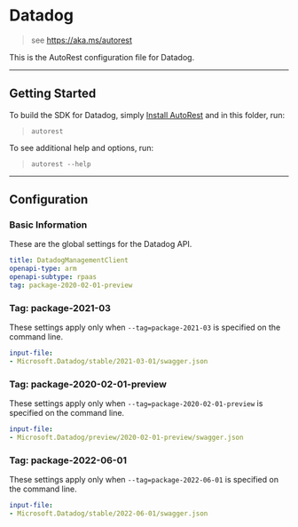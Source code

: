 # Datadog

> see https://aka.ms/autorest

This is the AutoRest configuration file for Datadog.



---
## Getting Started
To build the SDK for Datadog, simply [Install AutoRest](https://aka.ms/autorest/install) and in this folder, run:

> `autorest`

To see additional help and options, run:

> `autorest --help`
---

## Configuration



### Basic Information
These are the global settings for the Datadog API.

``` yaml
title: DatadogManagementClient
openapi-type: arm
openapi-subtype: rpaas
tag: package-2020-02-01-preview
```

### Tag: package-2021-03

These settings apply only when `--tag=package-2021-03` is specified on the command line.

``` yaml $(tag) == 'package-2021-03'
input-file:
- Microsoft.Datadog/stable/2021-03-01/swagger.json
```

### Tag: package-2020-02-01-preview

These settings apply only when `--tag=package-2020-02-01-preview` is specified on the command line.

``` yaml $(tag) == 'package-2020-02-01-preview'
input-file:
- Microsoft.Datadog/preview/2020-02-01-preview/swagger.json
```

### Tag: package-2022-06-01

These settings apply only when `--tag=package-2022-06-01` is specified on the command line.

``` yaml $(tag) == 'package-2022-06-01'
input-file:
- Microsoft.Datadog/stable/2022-06-01/swagger.json
```
